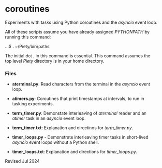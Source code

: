 
coroutines
==========

Experiments with tasks using Python coroutines and the *asyncio* event loop.

All of these scripts assume you have already assigned *PYTHONPATH* by running
this command:

   ...$ . ~/Piety/bin/paths

The initial dot . in this command is essential.  This command assumes 
the top level *Piety* directory is in your home directory.

### Files ###

- **aterminal.py**: Read characters from the terminal in the *asyncio* event loop.

- **atimers.py**: Coroutines that print timestamps at intervals, 
 to run in tasking experiments. 

- **term_timer.py**: Demonstate interleaving of *aterminal* reader and 
  an *atimer* task in an *asyncio* event loop.

- **term_timer.txt**: Explanation and directinos for *term_timer.py*.

- **timer_loops.py** - Demonstrate interleaving timer tasks in short-lived *asyncio* 
  event loops  without a Python shell.

- **timer_loops.txt**: Explanation and directions for *timer_loops.py*.
     
Revised Jul 2024
 

